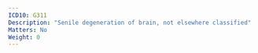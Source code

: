 ```yaml
---
ICD10: G311
Description: "Senile degeneration of brain, not elsewhere classified"
Matters: No
Weight: 0
---
```

